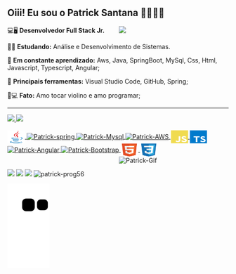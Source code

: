 ## Oiii! Eu sou o Patrick Santana 👩‍💻👋🏾 
<img src = "https://img.freepik.com/fotos-gratis/violino-sobre-um-fundo-escuro_68747-147.jpg?size=626&ext=jpg" width = "250px" align = "right">

💻🖥 **Desenvolvedor Full Stack Jr.**

:man_student: **Estudando:** Análise e Desenvolvimento de Sistemas.

🌱 **Em constante aprendizado:** Aws, Java, SpringBoot, MySql, Css, Html, Javascript, Typescript, Angular;

:school_satchel: **Principais ferramentas:** Visual Studio Code, GitHub, Spring;

🎻💻 **Fato:** Amo tocar violino e amo programar;

---

<!-- Card de stats do GitHub -->
 <div>
  <a href="https://github.com/patrick-prog56">
  <img height="180em" src="https://github-readme-stats.vercel.app/api?username=patrick-prog56&show_icons=true&theme=highcontrast&include_all_commits=true&count_private=true"/>
  <img height="180em" src="https://github-readme-stats.vercel.app/api/top-langs/?username=patrick-prog56&layout=compact&langs_count=7&theme=highcontrast"/>
</div>
  
  
  <!-- ícones das linguagens de programações e ferramentas utilizadas por mim e no final um gif -->
  <div style="display: inline_block"><br>
  <img align="center" alt="Patrick-Java" height="30" width="40" src="https://raw.githubusercontent.com/devicons/devicon/master/icons/java/java-original.svg">
  <img align="center" alt="Patrick-spring" height="30" width="40" src="https://bgasparotto.com/wp-content/uploads/2017/12/spring-boot-logo.png">
  <img align="center" alt="Patrick-Mysql" height="30" width="40" src="https://cdn.icon-icons.com/icons2/1381/PNG/512/mysqlworkbench_93532.png">
  <img align="center" alt="Patrick-AWS" height="30" width="40" src="https://cdn.icon-icons.com/icons2/2107/PNG/512/file_type_aws_icon_130732.png">
  <img align="center" alt="Patrick-Js" height="30" width="40" src="https://raw.githubusercontent.com/devicons/devicon/master/icons/javascript/javascript-plain.svg">
  <img align="center" alt="Patrick-Ts" height="30" width="40" src="https://raw.githubusercontent.com/devicons/devicon/master/icons/typescript/typescript-plain.svg">
  <img align="center" alt="Patrick-Angular" height="30" width="40" src="https://cdn.icon-icons.com/icons2/2107/PNG/512/file_type_angular_icon_130754.png">
  <img align="center" alt="Patrick-Bootstrap" height="30" width="40" src="https://cdn.icon-icons.com/icons2/2415/PNG/512/bootstrap_plain_wordmark_logo_icon_146620.png">
  <img align="center" alt="Patrick-HTML" height="30" width="40" src="https://raw.githubusercontent.com/devicons/devicon/master/icons/html5/html5-original.svg">
  <img align="center" alt="Patrick-CSS" height="30" width="40" src="https://raw.githubusercontent.com/devicons/devicon/master/icons/css3/css3-original.svg">
  <img align="right" alt="Patrick-Gif"  height="200" width=250" src="http://lh4.ggpht.com/_WeYU3xJOdpI/SwwGm0OIXmI/AAAAAAAAABM/luze9ALHZJg/s400/dks.png">
</div>

## 

<div> 

  <a href="https://www.linkedin.com/in/patrick-santana-220324146/" target="_blank"><img src="https://img.shields.io/badge/-LinkedIn-%230077B5?style=for-the-badge&logo=linkedin&logoColor=white" target="_blank"></a> 
  <a href = "mailto:patricksantana56@gmail.com"><img src=	"https://img.shields.io/badge/Gmail-D14836?style=for-the-badge&logo=gmail&logoColor=white" target="_blank"></a>
  <a href="https://www.instagram.com/patrick.santanaa/" target="_blank"><img src="https://img.shields.io/badge/-Instagram-%23E4405F?style=for-the-badge&logo=instagram&logoColor=white" target="_blank"></a>
  <img src="https://komarev.com/ghpvc/?username=patrick-prog56&color=green" alt="patrick-prog56" />
  
</div>



<div>
 
  ![Snake animation](https://github.com/rafaballerini/rafaballerini/blob/output/github-contribution-grid-snake.svg)
 
</div>
